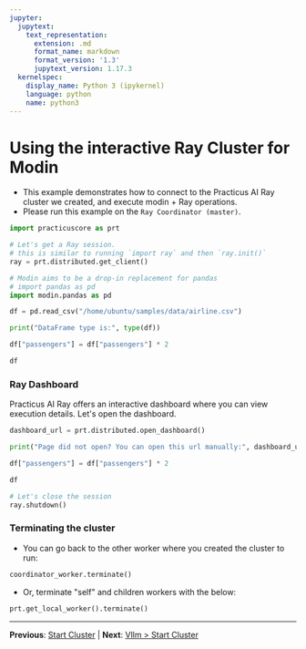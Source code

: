```yaml
---
jupyter:
  jupytext:
    text_representation:
      extension: .md
      format_name: markdown
      format_version: '1.3'
      jupytext_version: 1.17.3
  kernelspec:
    display_name: Python 3 (ipykernel)
    language: python
    name: python3
---
```


# Using the interactive Ray Cluster for Modin

- This example demonstrates how to connect to the Practicus AI Ray cluster we created, and execute modin + Ray operations.
- Please run this example on the `Ray Coordinator (master)`.

```python
import practicuscore as prt

# Let's get a Ray session.
# this is similar to running `import ray` and then `ray.init()`
ray = prt.distributed.get_client()
```

```python
# Modin aims to be a drop-in replacement for pandas
# import pandas as pd
import modin.pandas as pd

df = pd.read_csv("/home/ubuntu/samples/data/airline.csv")

print("DataFrame type is:", type(df))

df["passengers"] = df["passengers"] * 2

df
```

### Ray Dashboard

Practicus AI Ray offers an interactive dashboard where you can view execution details. Let's open the dashboard.

```python
dashboard_url = prt.distributed.open_dashboard()

print("Page did not open? You can open this url manually:", dashboard_url)
```

```python
df["passengers"] = df["passengers"] * 2

df
```

```python
# Let's close the session
ray.shutdown()
```

<!-- #region -->
### Terminating the cluster

- You can go back to the other worker where you created the cluster to run:

```python
coordinator_worker.terminate()
```
- Or, terminate "self" and children workers with the below:

```python
prt.get_local_worker().terminate()
```

<!-- #endregion -->


---

**Previous**: [Start Cluster](start-cluster.md) | **Next**: [Vllm > Start Cluster](../vllm/start-cluster.md)
